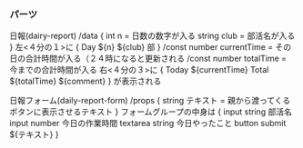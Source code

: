 ### パーツ

日報(dairy-report)
    /data {
        int n = 日数の数字が入る
        string club = 部活名が入る
    }
    左<４分の１>に {
        Day ${n}
        ${club} 部
    }
    /const number currentTime = その日の合計時間が入る（２４時になると更新される
    /const number totalTime = 今までの合計時間が入る
    右<４分の３>に {
        Today ${currentTime}  Total ${totalTime}
        ${comment}
    }
    が表示される

日報フォーム(daily-report-form)
    /props {
        string テキスト = 親から渡ってくるボタンに表示させるテキスト
    }
    フォームグループの中身は {
        input string 部活名
        input number 今日の作業時間
        textarea string 今日やったこと
        button submit ${テキスト}
    }
